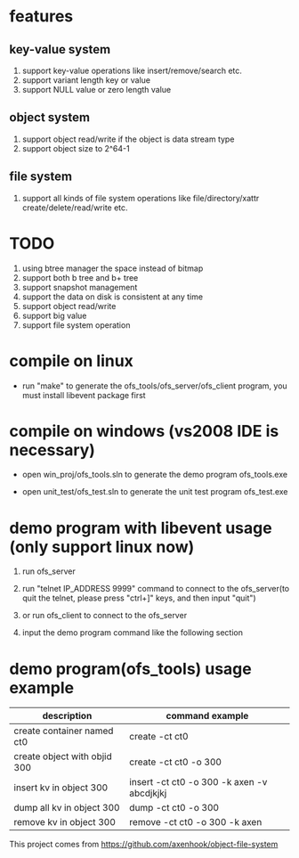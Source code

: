 
# features
## key-value system
1. support key-value operations like insert/remove/search etc.
4. support variant length key or value
5. support NULL value or zero length value
## object system
1. support object read/write if the object is data stream type
2. support object size to 2^64-1
## file system
1. support all kinds of file system operations like file/directory/xattr create/delete/read/write etc.

# TODO
1. using btree manager the space instead of bitmap
2. support both b tree and b+ tree
3. support snapshot management
4. support the data on disk is consistent at any time
5. support object read/write
6. support big value
7. support file system operation

# compile on linux

* run "make" to generate the ofs_tools/ofs_server/ofs_client program, you must install libevent package first


# compile on windows (vs2008 IDE is necessary)

* open win_proj/ofs_tools.sln to generate the demo program ofs_tools.exe
  
* open unit_test/ofs_test.sln to generate the unit test program ofs_test.exe
  

# demo program with libevent usage (only support linux now)

1. run ofs_server
  
2. run "telnet IP_ADDRESS 9999" command to connect to the ofs_server(to quit the telnet, please press "ctrl+]" keys, and then input "quit")

3. or run ofs_client to connect to the ofs_server
  
4. input the demo program command like the following section
  
# demo program(ofs_tools) usage example

|description|command example|
|-----------|---------------|
|create container named ct0       | create -ct ct0 |
|create object with objid 300 | create -ct ct0 -o 300|
|insert kv in object 300      | insert -ct ct0 -o 300 -k axen -v abcdjkjkj |
|dump all kv in object 300    | dump   -ct ct0 -o 300 |
|remove kv in object 300      | remove -ct ct0 -o 300 -k axen |


This project comes from https://github.com/axenhook/object-file-system


